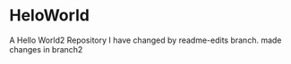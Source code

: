 # HeloWorld
A Hello World2 Repository
I have changed by readme-edits branch.
made changes in branch2
